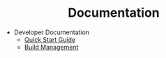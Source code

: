 <h1 align="center">Documentation</h1>

* Developer Documentation
  * [Quick Start Guide](./developer/quick-start-guide.md)
  * [Build Management](./developer/build-management.md)

